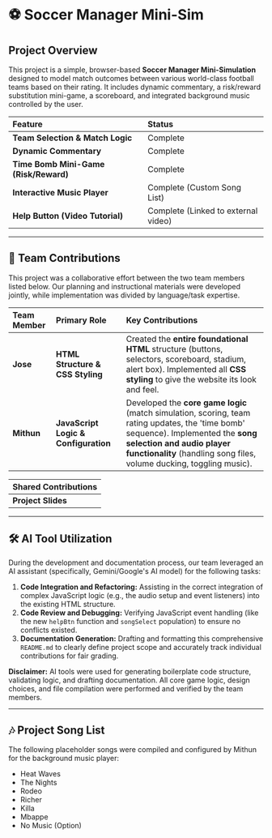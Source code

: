 # ⚽ Soccer Manager Mini-Sim

## Project Overview

This project is a simple, browser-based **Soccer Manager Mini-Simulation** designed to model match outcomes between various world-class football teams based on their rating. It includes dynamic commentary, a risk/reward substitution mini-game, a scoreboard, and integrated background music controlled by the user.

| Feature | Status |
| :--- | :--- |
| **Team Selection & Match Logic** | Complete |
| **Dynamic Commentary** | Complete |
| **Time Bomb Mini-Game (Risk/Reward)** | Complete |
| **Interactive Music Player** | Complete (Custom Song List) |
| **Help Button (Video Tutorial)** | Complete (Linked to external video) |

---

## 👥 Team Contributions

This project was a collaborative effort between the two team members listed below. Our planning and instructional materials were developed jointly, while implementation was divided by language/task expertise.

| Team Member | Primary Role | Key Contributions |
| :--- | :--- | :--- |
| **Jose** | **HTML Structure & CSS Styling** | Created the **entire foundational HTML** structure (buttons, selectors, scoreboard, stadium, alert box). Implemented all **CSS styling** to give the website its look and feel. |
| **Mithun** | **JavaScript Logic & Configuration** | Developed the **core game logic** (match simulation, scoring, team rating updates, the 'time bomb' sequence). Implemented the **song selection and audio player functionality** (handling song files, volume ducking, toggling music). |

| **Shared Contributions** |
| :--- |
| **Project Slides** | Collaborative design and creation of all project presentation slides. |

---

## 🛠️ AI Tool Utilization

During the development and documentation process, our team leveraged an AI assistant (specifically, Gemini/Google's AI model) for the following tasks:

1. **Code Integration and Refactoring:** Assisting in the correct integration of complex JavaScript logic (e.g., the audio setup and event listeners) into the existing HTML structure.
2. **Code Review and Debugging:** Verifying JavaScript event handling (like the new `helpBtn` function and `songSelect` population) to ensure no conflicts existed.
3. **Documentation Generation:** Drafting and formatting this comprehensive `README.md` to clearly define project scope and accurately track individual contributions for fair grading.

**Disclaimer:** AI tools were used for generating boilerplate code structure, validating logic, and drafting documentation. All core game logic, design choices, and file compilation were performed and verified by the team members.

---

## 🎶 Project Song List

The following placeholder songs were compiled and configured by Mithun for the background music player:

* Heat Waves
* The Nights
* Rodeo
* Richer
* Killa
* Mbappe
* No Music (Option)
